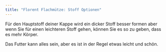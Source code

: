```yaml
---
title: "Florent Flachmütze: Stoff Optionen"
---
```


Für den Hauptstoff deiner Kappe wird ein dicker Stoff besser formen aber wenn Sie für einen leichteren Stoff gehen, können Sie es so zu geben, dass es mehr Körper.

Das Futter kann alles sein, aber es ist in der Regel etwas leicht und schön.
